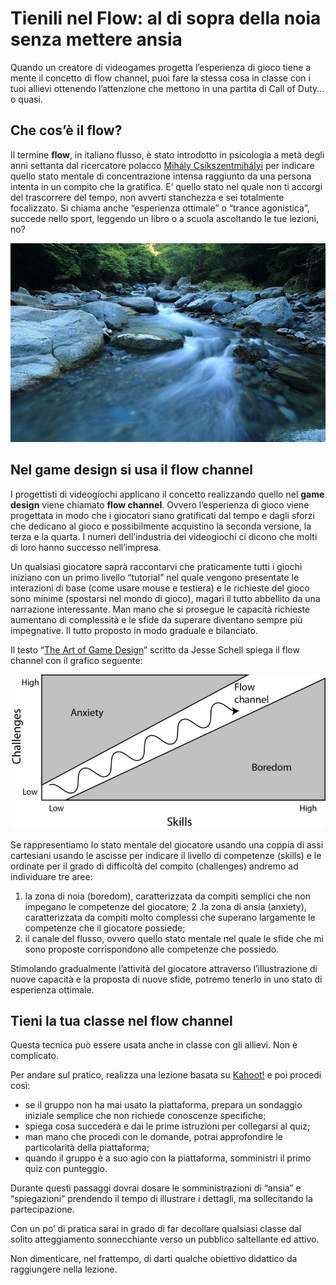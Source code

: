 # Tienili nel Flow: al di sopra della noia senza mettere ansia

Quando un creatore di videogames progetta l’esperienza di gioco tiene a mente il concetto di flow channel, puoi fare la stessa cosa in classe con i tuoi allievi ottenendo l’attenzione che mettono in una partita di Call of Duty… o quasi.

## Che cos’è il flow?
Il termine **flow**, in italiano flusso, è stato introdotto in psicologia a metà degli anni settanta dal ricercatore polacco [Mihály Csíkszentmihályi](https://it.wikipedia.org/wiki/Mih%C3%A1ly_Cs%C3%ADkszentmih%C3%A1lyi) per indicare quello stato mentale di concentrazione intensa raggiunto da una persona intenta in un compito che la gratifica. E’ quello stato nel quale non ti accorgi del trascorrere del tempo, non avverti stanchezza e sei totalmente focalizzato. Si chiama anche “esperienza ottimale” o “trance agonistica”, succede nello sport, leggendo un libro o a scuola ascoltando le tue lezioni, no?

![ruscello](/img/ruscello.png)

## Nel game design si usa il flow channel

I progettisti di videogiochi applicano il concetto realizzando quello nel **game design** viene chiamato **flow channel**. Ovvero  l’esperienza di gioco viene progettata in modo che i giocatori siano gratificati dal tempo e dagli sforzi che dedicano al gioco e possibilmente acquistino la seconda versione, la terza e la quarta. I numeri dell’industria dei videogiochi ci dicono che molti di loro hanno successo nell’impresa.

Un qualsiasi giocatore saprà raccontarvi che praticamente tutti i giochi iniziano con un primo livello “tutorial” nel quale vengono presentate le interazioni di base (come usare mouse e testiera) e le richieste del gioco sono minime (spostarsi nel mondo di gioco), magari il tutto abbellito da una narrazione interessante. Man mano che si prosegue le capacità richieste aumentano di complessità e le sfide da superare diventano sempre più impegnative. Il tutto proposto in modo graduale e bilanciato.

Il testo “[The Art of Game Design](https://www.amazon.com/The-Art-Game-Design-Edition/dp/1466598646/ref=dp_ob_title_bk)” scritto da Jesse Schell spiega il flow channel con il grafico seguente:

![flow-channel](/img/flow-channel1-768x376.jpg)

Se rappresentiamo lo stato mentale del giocatore usando una coppia di assi cartesiani usando le ascisse per indicare il livello di competenze (skills) e le ordinate per il grado di difficoltà del compito (challenges) andremo ad individuare tre aree:

1. la zona di noia (boredom), caratterizzata da compiti semplici che non impegano le competenze del giocatore;
2 .la zona di ansia (anxiety), caratterizzata da compiti molto complessi che superano largamente le competenze che il giocatore possiede;
3. il canale del flusso, ovvero quello stato mentale nel quale le sfide che mi sono proposte corrispondono alle competenze che possiedo.

Stimolando gradualmente l’attività del giocatore attraverso l’illustrazione di nuove capacità e la proposta di nuove sfide, potremo tenerlo in uno stato di esperienza ottimale.

## Tieni la tua classe nel flow channel
Questa tecnica può essere usata anche in classe con gli allievi. Non è complicato.

Per andare sul pratico, realizza una lezione basata su [Kahoot!](https://getkahoot.com/) e poi procedi così:

- se il gruppo non ha mai usato la piattaforma, prepara un sondaggio iniziale semplice che non richiede conoscenze specifiche;
- spiega cosa succederà e dai le prime istruzioni per collegarsi al quiz;
- man mano che procedi con le domande, potrai approfondire le particolarità della piattaforma;
- quando il gruppo è a suo agio con la piattaforma, somministri il primo quiz con punteggio.

Durante questi passaggi dovrai dosare le somministrazioni di “ansia” e “spiegazioni” prendendo il tempo di illustrare i dettagli, ma sollecitando la partecipazione.

Con un po’ di pratica sarai in grado di far decollare qualsiasi classe dal solito atteggiamento sonnecchiante verso un pubblico saltellante ed attivo.

Non dimenticare, nel frattempo, di darti qualche obiettivo didattico da raggiungere nella lezione.

